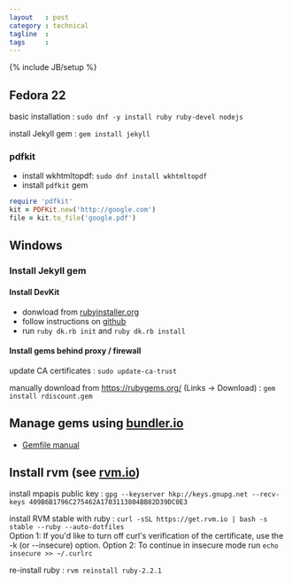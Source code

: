 ```yaml
---
layout   : post
category : technical
tagline  : 
tags     : 
---
```

{% include JB/setup %}

## Fedora 22

basic installation
:   `sudo dnf -y install ruby ruby-devel nodejs`

install Jekyll gem
:   `gem install jekyll`

### pdfkit

- install wkhtmltopdf: `sudo dnf install wkhtmltopdf`
- install `pdfkit` gem

```ruby
require 'pdfkit'
kit = PDFKit.new('http://google.com')
file = kit.to_file('google.pdf')
```

## Windows

### Install Jekyll gem

#### Install DevKit

- donwload from [rubyinstaller.org](http://rubyinstaller.org/downloads/)
- follow instructions on [github](https://github.com/oneclick/rubyinstaller/wiki/development-kit)
- run `ruby dk.rb init` and `ruby dk.rb install`

#### Install gems behind proxy / firewall

update CA certificates
:   `sudo update-ca-trust`

manually download from https://rubygems.org/ (Links -> Download)
:   `gem install rdiscount.gem`

## Manage gems using [bundler.io](http://bundler.io/gemfile.html)

- [Gemfile manual](http://bundler.io/v1.5/man/gemfile.5.html)

## Install rvm (see [rvm.io](https://rvm.io/rvm/install))

install mpapis public key
:   `gpg --keyserver hkp://keys.gnupg.net --recv-keys 409B6B1796C275462A1703113804BB82D39DC0E3`

install RVM stable with ruby
:   `curl -sSL https://get.rvm.io | bash -s stable --ruby --auto-dotfiles`  
    Option 1: If you'd like to turn off curl's verification of the certificate, use the -k (or --insecure) option.
    Option 2: To continue in insecure mode run `echo insecure >> ~/.curlrc`

re-install ruby
:   `rvm reinstall ruby-2.2.1`


